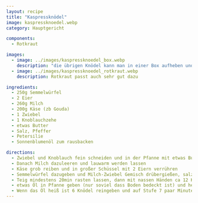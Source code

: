 ```yaml
---
layout: recipe
title: "Kaspressknödel"
image: kaspressknoedel.webp
category: Hauptgericht

components:
  - Rotkraut

images:
  - image: ../images/kaspressknoedel_box.webp
    description: "die übrigen Knödel kann man in einer Box aufheben und in einer Suppe oder mit Ketchup essen"
  - image: ../images/kaspressknoedel_rotkraut.webp
    description: Rotkraut passt auch sehr gut dazu

ingredients:
  - 250g Semmelwürfel
  - 2 Eier
  - 260g Milch
  - 200g Käse (zb Gouda)
  - 1 Zwiebel
  - 1 Knoblauchzehe
  - etwas Butter
  - Salz, Pfeffer
  - Petersilie
  - Sonnenblumenöl zum rausbacken

directions:
  - Zwiebel und Knoblauch fein schneiden und in der Pfanne mit etwas Butter glasig anschwitzen
  - Danach Milch dazuleeren und lauwarm werden lassen
  - Käse grob reiben und in großer Schüssel mit 2 Eiern verrühren
  - Semmelwürfel dazugeben und Milch-Zwiebel Gemisch drübergießen, salzen, pfeffern mit etwas fein geschnittener Petersilie gut vermischen und flach drücken
  - Teig mindestens 20min rasten lassen, dann mit nassen Händen ca 12 Knödel formen und etwas flach drücken (zuerst Hälfte auf Teller geben, dann in Pfanne geben und zweite Hälfte auf Teller)
  - etwas Öl in Pfanne geben (nur soviel dass Boden bedeckt ist) und heiß werden lassen
  - Wenn das Öl heiß ist 6 Knödel reingeben und auf Stufe 7 paar Minuten auf jeder Seite anbraten (mehrmals wenden). Danach rausgeben (zb auf Küchenrolle legen) und die nächsten 6 Knödel zubereiten (auf Stufe 6 zurückdrehen damit sie nicht zu schnell dunkel werden). Die ersten 6 Stk gehen sich ca aus bis man die zweiten geformt hat.
---
```

